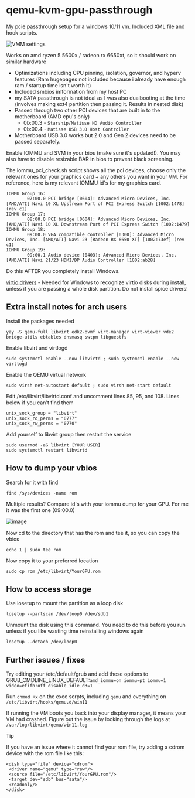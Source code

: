 # qemu-kvm-gpu-passthrough
My pcie passthrough setup for a windows 10/11 vm. Included XML file and hook scripts.

![VMM settings](https://github.com/user-attachments/assets/3f763095-0788-4b88-8c04-bdfa65e6b02d)

Works on amd ryzen 5 5600x / radeon rx 6650xt, so it should work on similar hardware 

- Optimizations including CPU pinning, isolation, governor, and hyperv features (Ram hugepages not included because i already have enough ram / startup time isn't worth it)
- Included smbios imformation from my host PC
- my SATA passthrough is not ideal as I was also dualbooting at the time (involves making ext4 partition then passing it. Results in nested disk)
- Passed through two other PCI devices that are built in to the motherboard (AMD cpu's only)
  - 0b:00.3 - `Starship/Matisse HD Audio Controller`
  - 0b:00.4 - `Matisse USB 3.0 Host Controller`
- Motherboard USB 3.0 works but 2.0 and Gen 2 devices need to be passed separately.

Enable IOMMU and SVM in your bios (make sure it's updated!). You may also have to disable resizable BAR in bios to prevent black screening.

The iommu_pci_check.sh script shows all the pci devices, choose only the relevant ones for your graphics card + any others you want in your VM. For reference, here is my relevant IOMMU id's for my graphics card.

```
IOMMU Group 16:
        07:00.0 PCI bridge [0604]: Advanced Micro Devices, Inc. [AMD/ATI] Navi 10 XL Upstream Port of PCI Express Switch [1002:1478] (rev c1)
IOMMU Group 17:
        08:00.0 PCI bridge [0604]: Advanced Micro Devices, Inc. [AMD/ATI] Navi 10 XL Downstream Port of PCI Express Switch [1002:1479]
IOMMU Group 18:
        09:00.0 VGA compatible controller [0300]: Advanced Micro Devices, Inc. [AMD/ATI] Navi 23 [Radeon RX 6650 XT] [1002:73ef] (rev c1)
IOMMU Group 19:
        09:00.1 Audio device [0403]: Advanced Micro Devices, Inc. [AMD/ATI] Navi 21/23 HDMI/DP Audio Controller [1002:ab28]
```
Do this AFTER you completely install Windows. 

[virtio drivers](https://fedorapeople.org/groups/virt/virtio-win/direct-downloads/) - Needed for Windows to recognize virtio disks during install, unless if you are passing a whole disk partition. Do not install spice drivers! 

## Extra install notes for arch users

 Install the packages needed
 
 ```yay -S qemu-full libvirt edk2-ovmf virt-manager virt-viewer vde2 bridge-utils ebtables dnsmasq swtpm libguestfs```
 
 Enable libvirt and virtlogd
 
 ```sudo systemctl enable --now libvirtd ; sudo systemctl enable --now virtlogd```

Enable the QEMU virtual network 

 ```sudo virsh net-autostart default ; sudo virsh net-start default```
 
 Edit /etc/libvirt/libvirtd.conf and uncomment lines 85, 95, and 108. Lines below if you can't find them
 
 ```
 unix_sock_group = "libvirt"
 unix_sock_ro_perms = "0777"
 unix_sock_rw_perms = "0770"
 ```
 
 Add yourself to libvirt group then restart the service
 
 ```
 sudo usermod -aG libvirt [YOUR USER]
 sudo systemctl restart libvirtd
 ```

## How to dump your vbios
Search for it with find

```
find /sys/devices -name rom
```

Multiple results? Compare id's with your iommu dump for your GPU. For me it was the first one (09:00.0)

![image](https://user-images.githubusercontent.com/78610949/233873069-f7824437-438d-4177-bb7f-f96aaf65a8b6.png)

Now cd to the directory that has the rom and tee it, so you can copy the vbios

```echo 1 | sudo tee rom```

Now copy it to your preferred location

```sudo cp rom /etc/libvirt/YourGPU.rom```
## How to access storage
Use losetup to mount the partition as a loop disk
```
losetup --partscan /dev/loop0 /dev/sdb1
```
Unmount the disk using this command. You need to do this before you run unless if you like wasting time reinstalling windows again
```
losetup --detach /dev/loop0
```

## Further issues / fixes
Try editing your /etc/default/grub and add these options to GRUB_CMDLINE_LINUX_DEFAULT:`amd_iommu=on iommu=pt iommu=1 video=efifb:off disable_idle_d3=1`

Run `chmod +x` on the exec scrpts, including `qemu` and everything on `/etc/libvirt/hooks/qemu.d/win11`

If running the VM boots you back into your display manager, it means your VM had crashed. Figure out the issue by looking through the logs at `/var/log/libvirt/qemu/win11.log`
>[!TIP]
> If you have an issue where it cannot find your rom file, try adding a cdrom device with the rom file like this:
> ```
><disk type="file" device="cdrom">
>  <driver name="qemu" type="raw"/>
>  <source file="/etc/libvirt/YourGPU.rom"/>
>  <target dev="sdb" bus="sata"/>
>  <readonly/>
></disk>
> ```
